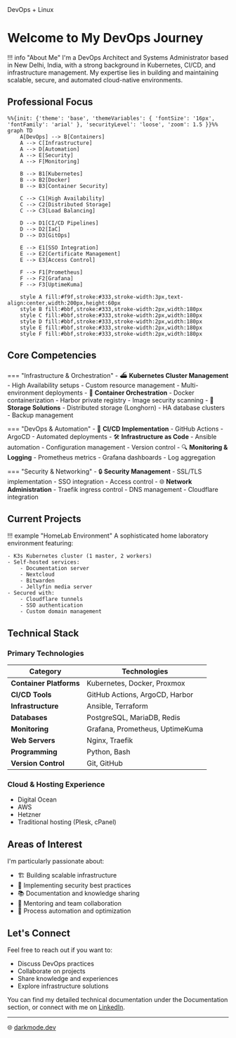 <div class="glitch-wrapper">
   <div class="glitch" data-glitch="DevOps + Linux">DevOps + Linux</div>
</div>

# Welcome to My DevOps Journey

!!! info "About Me"
    I'm a DevOps Architect and Systems Administrator based in New Delhi, India, with a strong background in Kubernetes, CI/CD, and infrastructure management. My expertise lies in building and maintaining scalable, secure, and automated cloud-native environments.

## Professional Focus

```mermaid
%%{init: {'theme': 'base', 'themeVariables': { 'fontSize': '16px', 'fontFamily': 'arial' }, 'securityLevel': 'loose', 'zoom': 1.5 }}%%
graph TD
    A[DevOps] --> B[Containers]
    A --> C[Infrastructure]
    A --> D[Automation]
    A --> E[Security]
    A --> F[Monitoring]
    
    B --> B1[Kubernetes]
    B --> B2[Docker]
    B --> B3[Container Security]
    
    C --> C1[High Availability]
    C --> C2[Distributed Storage]
    C --> C3[Load Balancing]
    
    D --> D1[CI/CD Pipelines]
    D --> D2[IaC]
    D --> D3[GitOps]
    
    E --> E1[SSO Integration]
    E --> E2[Certificate Management]
    E --> E3[Access Control]
    
    F --> F1[Prometheus]
    F --> F2[Grafana]
    F --> F3[UptimeKuma]

    style A fill:#f9f,stroke:#333,stroke-width:3px,text-align:center,width:200px,height:60px
    style B fill:#bbf,stroke:#333,stroke-width:2px,width:180px
    style C fill:#bbf,stroke:#333,stroke-width:2px,width:180px
    style D fill:#bbf,stroke:#333,stroke-width:2px,width:180px
    style E fill:#bbf,stroke:#333,stroke-width:2px,width:180px
    style F fill:#bbf,stroke:#333,stroke-width:2px,width:180px
```

## Core Competencies

=== "Infrastructure & Orchestration"
    - ⛴️ **Kubernetes Cluster Management**
        - High Availability setups
        - Custom resource management
        - Multi-environment deployments
    - 🔄 **Container Orchestration**
        - Docker containerization
        - Harbor private registry
        - Image security scanning
    - 💾 **Storage Solutions**
        - Distributed storage (Longhorn)
        - HA database clusters
        - Backup management

=== "DevOps & Automation"
    - 🔄 **CI/CD Implementation**
        - GitHub Actions
        - ArgoCD
        - Automated deployments
    - 🛠️ **Infrastructure as Code**
        - Ansible automation
        - Configuration management
        - Version control
    - 🔍 **Monitoring & Logging**
        - Prometheus metrics
        - Grafana dashboards
        - Log aggregation

=== "Security & Networking"
    - 🔒 **Security Management**
        - SSL/TLS implementation
        - SSO integration
        - Access control
    - 🌐 **Network Administration**
        - Traefik ingress control
        - DNS management
        - Cloudflare integration

## Current Projects

!!! example "HomeLab Environment"
    A sophisticated home laboratory environment featuring:
    
    - K3s Kubernetes cluster (1 master, 2 workers)
    - Self-hosted services:
        - Documentation server
        - Nextcloud
        - Bitwarden
        - Jellyfin media server
    - Secured with:
        - Cloudflare tunnels
        - SSO authentication
        - Custom domain management

## Technical Stack

### Primary Technologies

| Category | Technologies |
|----------|-------------|
| **Container Platforms** | Kubernetes, Docker, Proxmox |
| **CI/CD Tools** | GitHub Actions, ArgoCD, Harbor |
| **Infrastructure** | Ansible, Terraform |
| **Databases** | PostgreSQL, MariaDB, Redis |
| **Monitoring** | Grafana, Prometheus, UptimeKuma |
| **Web Servers** | Nginx, Traefik |
| **Programming** | Python, Bash |
| **Version Control** | Git, GitHub |

### Cloud & Hosting Experience

- Digital Ocean
- AWS
- Hetzner
- Traditional hosting (Plesk, cPanel)

## Areas of Interest

I'm particularly passionate about:

- 🏗️ Building scalable infrastructure
- 🔐 Implementing security best practices
- 📚 Documentation and knowledge sharing
- 🤝 Mentoring and team collaboration
- 🔄 Process automation and optimization

## Let's Connect

Feel free to reach out if you want to:

- Discuss DevOps practices
- Collaborate on projects
- Share knowledge and experiences
- Explore infrastructure solutions

You can find my detailed technical documentation under the Documentation section, or connect with me on [LinkedIn](https://www.linkedin.com/in/shashank-bioinformatics).

---

🌐 [darkmode.dev](https://darkmode.dev)
